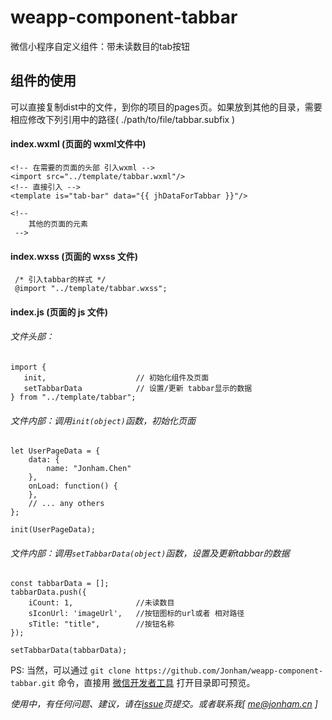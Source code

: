 # weapp-component-tabbar
微信小程序自定义组件：带未读数目的tab按钮

## 组件的使用
可以直接复制dist中的文件，到你的项目的pages页。如果放到其他的目录，需要相应修改下列引用中的路径( ./path/to/file/tabbar.subfix )
#### index.wxml (页面的 wxml文件中)

    <!-- 在需要的页面的头部 引入wxml -->
    <import src="../template/tabbar.wxml"/>
    <!-- 直接引入 -->
    <template is="tab-bar" data="{{ jhDataForTabbar }}"/>

    <!--
        其他的页面的元素
     -->

 #### index.wxss (页面的 wxss 文件)

     /* 引入tabbar的样式 */
     @import "../template/tabbar.wxss";


#### index.js (页面的 js 文件)
###### 文件头部：

    import {
       init,                    // 初始化组件及页面
       setTabbarData            // 设置/更新 tabbar显示的数据
    } from "../template/tabbar";

###### 文件内部：调用`init(object)`函数，初始化页面

    let UserPageData = {
        data: {
            name: "Jonham.Chen"
        },
        onLoad: function() {
        },
        // ... any others
    };

    init(UserPageData);

###### 文件内部：调用`setTabbarData(object)`函数，设置及更新tabbar的数据


    const tabbarData = [];
    tabbarData.push({
        iCount: 1,              //未读数目
        sIconUrl: 'imageUrl',   //按钮图标的url或者 相对路径
        sTitle: "title",        //按钮名称
    });

    setTabbarData(tabbarData);

PS: 当然，可以通过 `git clone https://github.com/Jonham/weapp-component-tabbar.git` 命令，直接用 [微信开发者工具](https://mp.weixin.qq.com/debug/wxadoc/dev/devtools/download.html) 打开目录即可预览。    

*使用中，有任何问题、建议，请在[issue](https://github.com/Jonham/weapp-component-tabbar/issues)页提交。或者联系我[ me@jonham.cn ]*
